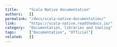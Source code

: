 ```yaml
---
title:     "Scala Native documentation"
authors:   []
permalink: "/docs/scala-native-documentation/"
link:      "https://scala-native.readthedocs.io/"
category:  "Documentation, libraries and tooling"
tags:      ["Documentation", "Official"]
related:   []
---
```

